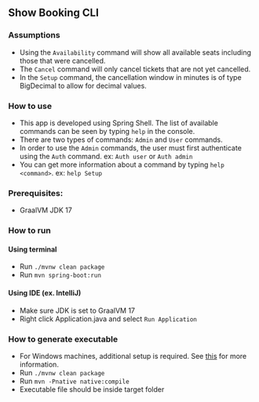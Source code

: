 ## Show Booking CLI

### Assumptions
- Using the `Availability` command will show all available seats including those that were cancelled.
- The `Cancel` command will only cancel tickets that are not yet cancelled.
- In the `Setup` command, the cancellation window in minutes is of type BigDecimal to allow for decimal values.

### How to use
- This app is developed using Spring Shell. The list of available commands can be seen by typing `help` in the console.
- There are two types of commands: `Admin` and `User` commands.
- In order to use the `Admin` commands, the user must first authenticate using the `Auth` command. ex: `Auth user` or `Auth admin`
- You can get more information about a command by typing `help <command>`. ex: `help Setup`

### Prerequisites:
- GraalVM JDK 17

### How to run
#### Using terminal
- Run `./mvnw clean package`
- Run `mvn spring-boot:run`

#### Using IDE (ex. IntelliJ)
- Make sure JDK is set to GraalVM 17
- Right click Application.java and select `Run Application`

### How to generate executable
- For Windows machines, additional setup is required. See [this](https://www.graalvm.org/jdk17/docs/getting-started/windows/) for more information.
- Run `./mvnw clean package`
- Run `mvn -Pnative native:compile`
- Executable file should be inside target folder